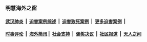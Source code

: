 
### 明慧海外之窗

####  [武汉肺炎](indexes/365.md?t=07181600) &nbsp;|&nbsp;  [迫害案例综述](indexes/328.md?t=07181600) &nbsp;|&nbsp; [迫害致死案例](indexes/277.md?t=07181600)  &nbsp;|&nbsp; [更多迫害案例](indexes/81.md?t=07181600)  &nbsp;|&nbsp; 
####  [时事评论](indexes/19.md?t=07181600) &nbsp;|&nbsp; [海外简讯](indexes/245.md?t=07181600)&nbsp;|&nbsp;  [社会支持](indexes/140.md?t=07181600) &nbsp;|&nbsp; [褒奖决议](indexes/282.md?t=07181600) &nbsp;|&nbsp; [社区报道](indexes/91.md?t=07181600)  &nbsp;|&nbsp; [天人之间](indexes/78.md?t=07181600) 

